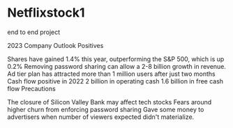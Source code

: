 # Netflixstock1
end to end project

2023 Company Outlook
Positives

Shares have gained 1.4% this year, outperforming the S&P 500, which is up 0.2%
Removing password sharing can allow a 2-8 billion growth in revenue.
Ad tier plan has attracted more than 1 million users after just two months
Cash flow positive in 2022
2 billion in operating cash
1.6 billion in free cash flow
Precautions

The closure of Silicon Valley Bank may affect tech stocks
Fears around higher churn from enforcing password sharing
Gave some money to advertisers when number of viewers expected didn't materialize.
